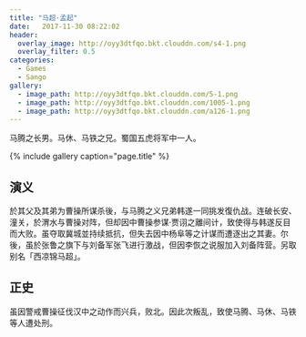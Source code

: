 ```yaml
---
title: "马超·孟起"
date:   2017-11-30 08:22:02
header:
  overlay_image: http://oyy3dtfqo.bkt.clouddn.com/s4-1.png
  overlay_filter: 0.5
categories:
  - Games
  - Sango
gallery:
  - image_path: http://oyy3dtfqo.bkt.clouddn.com/5-1.png
  - image_path: http://oyy3dtfqo.bkt.clouddn.com/1005-1.png
  - image_path: http://oyy3dtfqo.bkt.clouddn.com/a126-1.png
---
```


马腾之长男。马休、马铁之兄。蜀国五虎将军中一人。

{% include gallery caption="page.title" %}

## 演义

於其父及其弟为曹操所谋杀後，与马腾之义兄弟韩遂一同挑发復仇战。连破长安、潼关，於渭水与曹操对阵，但却因中曹操参谋·贾诩之離间计，致使得与韩遂反目而大败。虽夺取冀城並持续抵抗，但失去因中杨阜等之计谋而遭逐出之其妻。尔後，虽於张鲁之旗下与刘备军张飞进行激战，但因李恢之说服加入刘备阵营。另取别名「西凉锦马超」。

## 正史

虽因警戒曹操征伐汉中之动作而兴兵，败北。因此次叛乱，致使马腾、马休、马铁等人遭处刑。